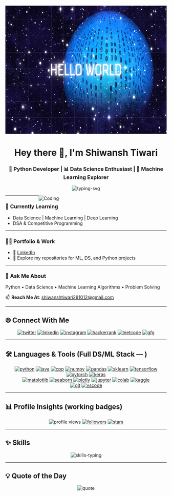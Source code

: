 <!-- Header (use raw URL so image loads reliably) -->
<p align="center">
  <img src="https://raw.githubusercontent.com/Shiwansh2601/Shiwansh2601/main/Github%20logo.png" alt="Header" width="1200" height="400"/>
</p>

<h1 align="center">Hey there 👋, I'm Shiwansh Tiwari</h1>
<h3 align="center">
🚀 Python Developer | 📊 Data Science Enthusiast | 🤖 Machine Learning Explorer  
</h3>

<p align="center">
  <img src="https://readme-typing-svg.herokuapp.com?color=%2336BCF7&size=24&center=true&vCenter=true&width=600&lines=Data+Science+%7C+Machine+Learning+%7C+Python;Always+Learning+New+Things;DSA+Enthusiast+%26+Problem+Solver" alt="typing-svg">
</p>

<!-- coding gif (external) -->
<img align="right" alt="Coding" width="400" src="https://media.giphy.com/media/qgQUggAC3Pfv687qPC/giphy.gif">

---

### 🌱 **Currently Learning**
- Data Science | Machine Learning | Deep Learning  
- DSA & Competitive Programming  

---

### 👨‍💻 **Portfolio & Work**
- 🔗 [LinkedIn](https://www.linkedin.com/in/shiwansh-tiwari-8929482a6)  
- 📂 Explore my repositories for ML, DS, and Python projects  

---

### 💬 **Ask Me About**
Python • Data Science • Machine Learning Algorithms • Problem Solving  

📫 **Reach Me At**: <a href="mailto:shiwanshtiwari281012@gmail.com">shiwanshtiwari281012@gmail.com</a>

---

## 🌐 Connect With Me
<p align="center">
  <a href="https://twitter.com/shiwanshti75232" target="_blank"><img src="https://img.shields.io/badge/Twitter-1DA1F2?style=for-the-badge&logo=twitter&logoColor=white" alt="twitter"/></a>
  <a href="https://www.linkedin.com/in/shiwansh-tiwari-8929482a6" target="_blank"><img src="https://img.shields.io/badge/LinkedIn-0A66C2?style=for-the-badge&logo=linkedin&logoColor=white" alt="linkedin"/></a>
  <a href="https://instagram.com/shiwansh_tiwari_360" target="_blank"><img src="https://img.shields.io/badge/Instagram-E4405F?style=for-the-badge&logo=instagram&logoColor=white" alt="instagram"/></a>
  <a href="https://www.hackerrank.com/shiwansh1432" target="_blank"><img src="https://img.shields.io/badge/HackerRank-2EC866?style=for-the-badge&logo=hackerrank&logoColor=white" alt="hackerrank"/></a>
  <a href="https://leetcode.com/shiwansh_tiwari123" target="_blank"><img src="https://img.shields.io/badge/LeetCode-FFA116?style=for-the-badge&logo=leetcode&logoColor=black" alt="leetcode"/></a>
  <a href="https://auth.geeksforgeeks.org/user/shiwanshtiwnij9" target="_blank"><img src="https://img.shields.io/badge/GeeksforGeeks-0F9D58?style=for-the-badge&logo=geeksforgeeks&logoColor=white" alt="gfg"/></a>
</p>

---

## 🛠 Languages & Tools (Full DS/ML Stack — )
<p align="center">
  <a href="https://www.python.org" target="_blank"><img src="https://img.shields.io/badge/Python-3776AB?style=for-the-badge&logo=python&logoColor=white" alt="python"/></a>
  <a href="https://www.java.com" target="_blank"><img src="https://img.shields.io/badge/Java-007396?style=for-the-badge&logo=java&logoColor=white" alt="java"/></a>
  <a href="https://isocpp.org" target="_blank"><img src="https://img.shields.io/badge/C%2B%2B-00599C?style=for-the-badge&logo=c%2B%2B&logoColor=white" alt="cpp"/></a>
  <a href="https://numpy.org" target="_blank"><img src="https://img.shields.io/badge/NumPy-013243?style=for-the-badge&logo=numpy&logoColor=white" alt="numpy"/></a>
  <a href="https://pandas.pydata.org" target="_blank"><img src="https://img.shields.io/badge/Pandas-150458?style=for-the-badge&logo=pandas&logoColor=white" alt="pandas"/></a>
  <a href="https://scikit-learn.org" target="_blank"><img src="https://img.shields.io/badge/Scikit--Learn-F7931E?style=for-the-badge&logo=scikitlearn&logoColor=white" alt="sklearn"/></a>
  <a href="https://www.tensorflow.org" target="_blank"><img src="https://img.shields.io/badge/TensorFlow-FF6F00?style=for-the-badge&logo=tensorflow&logoColor=white" alt="tensorflow"/></a>
  <a href="https://pytorch.org" target="_blank"><img src="https://img.shields.io/badge/PyTorch-EE4C2C?style=for-the-badge&logo=pytorch&logoColor=white" alt="pytorch"/></a>
  <a href="https://keras.io" target="_blank"><img src="https://img.shields.io/badge/Keras-D00000?style=for-the-badge&logo=keras&logoColor=white" alt="keras"/></a>
 
  <br/>
  <a href="https://matplotlib.org" target="_blank"><img src="https://img.shields.io/badge/Matplotlib-11557C?style=for-the-badge&logo=matplotlib&logoColor=white" alt="matplotlib"/></a>
  <a href="https://seaborn.pydata.org" target="_blank"><img src="https://img.shields.io/badge/Seaborn-4EABD1?style=for-the-badge&logo=seaborn&logoColor=white" alt="seaborn"/></a>
  <a href="https://plotly.com/python" target="_blank"><img src="https://img.shields.io/badge/Plotly-3F4A9B?style=for-the-badge&logo=plotly&logoColor=white" alt="plotly"/></a>
  <a href="https://jupyter.org" target="_blank"><img src="https://img.shields.io/badge/Jupyter-F37626?style=for-the-badge&logo=jupyter&logoColor=white" alt="jupyter"/></a>
  <a href="https://colab.research.google.com" target="_blank"><img src="https://img.shields.io/badge/Google_Colab-F9AB00?style=for-the-badge&logo=googlecolab&logoColor=white" alt="colab"/></a>
  <a href="https://kaggle.com" target="_blank"><img src="https://img.shields.io/badge/Kaggle-20BEFD?style=for-the-badge&logo=kaggle&logoColor=white" alt="kaggle"/></a>
  <br/>
  <a href="https://git-scm.com" target="_blank"><img src="https://img.shields.io/badge/Git-F05032?style=for-the-badge&logo=git&logoColor=white" alt="git"/></a>
  <a href="https://code.visualstudio.com" target="_blank"><img src="https://img.shields.io/badge/VSCode-007ACC?style=for-the-badge&logo=visualstudiocode&logoColor=white" alt="vscode"/></a>
  
</p>

---

## 📊 Profile Insights (working badges)
<p align="center">
  <!-- visitor counter (komarev) -->
  <img src="https://komarev.com/ghpvc/?username=Shiwansh2601&color=blue" alt="profile views" />
  <!-- followers and stars via shields.io (live) -->
  <a href="https://github.com/Shiwansh2601" target="_blank"><img src="https://img.shields.io/github/followers/Shiwansh2601?label=Followers&style=for-the-badge&color=green" alt="followers" /></a>
  <a href="https://github.com/Shiwansh2601" target="_blank"><img src="https://img.shields.io/github/stars/Shiwansh2601?label=Stars&style=for-the-badge&color=yellow" alt="stars" /></a>
</p>

---

## ✨ Skills 
<p align="center">
  <img src="https://readme-typing-svg.herokuapp.com?font=Fira+Code&weight=500&size=22&pause=1000&color=36BCF7&center=true&vCenter=true&width=600&lines=Python+%7C+Pandas+%7C+NumPy+%7C+Matplotlib;Scikit-learn+%7C+TensorFlow+%7C+PyTorch;Data+Visualization+%7C+Machine+Learning;Deep+Learning+%7C+Data+Science" alt="skills-typing" />
</p>

---

## 💡 Quote of the Day
<p align="center">
  <img src="https://quotes-github-readme.vercel.app/api?type=horizontal&theme=radical" alt="quote" />
</p>

